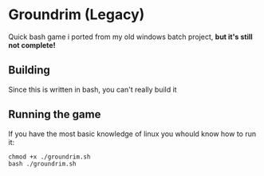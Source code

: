 # Groundrim (Legacy)
Quick bash game i ported from my old windows batch project, **but it's still not complete!**
## Building
Since this is written in bash, you can't really build it
## Running the game
If you have the most basic knowledge of linux you whould know how to run it:
```
chmod +x ./groundrim.sh
bash ./groundrim.sh
```
